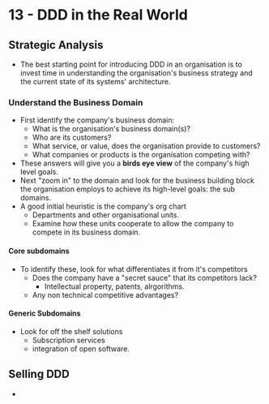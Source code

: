 # 13 - DDD in the Real World

## Strategic Analysis

- The best starting point for introducing DDD in an organisation is to invest time in understanding the organisation's business strategy and the current state of its systems' architecture.

### Understand the Business Domain

- First identify the company's business domain:
  - What is the organisation's business domain(s)?
  - Who are its customers?
  - What service, or value, does the organisation provide to customers?
  - What companies or products is the organisation competing with?
- These answers will give you a **birds eye view** of the company's high level goals.
- Next "zoom in" to the domain and look for the business building block the organisation employs to achieve its high-level goals: the sub domains.
- A good initial heuristic is the company's org chart
  - Departments and other organisational units.
  - Examine how these units cooperate to allow the company to compete in its business domain.

#### Core subdomains

- To identify these, look for what differentiates it from it's competitors
  - Does the company have a "secret sauce" that its competitors lack?
    - Intellectual property, patents, alrgorithms.
  - Any non technical competitive advantages?

#### Generic Subdomains

- Look for off the shelf solutions
  - Subscription services
  - integration of open software.



## Selling DDD

- 